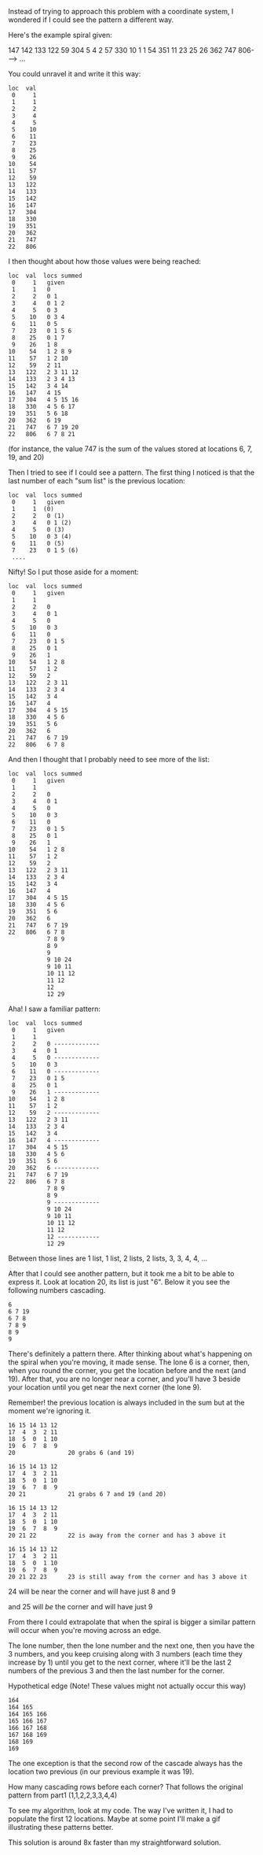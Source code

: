 Instead of trying to approach this problem with a coordinate system, I wondered if I could see the pattern a different way.

Here's the example spiral given:

147  142  133  122   59
304    5    4    2   57
330   10    1    1   54
351   11   23   25   26
362  747  806--->   ...

You could unravel it and write it this way:

    loc  val
     0     1
     1     1
     2     2
     3     4
     4     5
     5    10
     6    11
     7    23
     8    25
     9    26
    10    54
    11    57
    12    59
    13   122
    14   133
    15   142
    16   147
    17   304
    18   330
    19   351
    20   362
    21   747
    22   806

I then thought about how those values were being reached:

    loc  val  locs summed
     0     1   given
     1     1   0
     2     2   0 1 
     3     4   0 1 2 
     4     5   0 3 
     5    10   0 3 4 
     6    11   0 5 
     7    23   0 1 5 6 
     8    25   0 1 7 
     9    26   1 8 
    10    54   1 2 8 9 
    11    57   1 2 10 
    12    59   2 11 
    13   122   2 3 11 12 
    14   133   2 3 4 13 
    15   142   3 4 14 
    16   147   4 15 
    17   304   4 5 15 16 
    18   330   4 5 6 17 
    19   351   5 6 18 
    20   362   6 19 
    21   747   6 7 19 20 
    22   806   6 7 8 21 

(for instance, the value 747 is the sum of the values stored at locations 6, 7, 19, and 20)

Then I tried to see if I could see a pattern. The first thing I noticed is that the last number of each "sum list" is the previous location:

    loc  val  locs summed
     0     1   given
     1     1  (0)
     2     2   0 (1) 
     3     4   0 1 (2) 
     4     5   0 (3)
     5    10   0 3 (4)
     6    11   0 (5)
     7    23   0 1 5 (6)
     ....

Nifty! So I put those aside for a moment:

    loc  val  locs summed
     0     1   given
     1     1  
     2     2   0
     3     4   0 1
     4     5   0
     5    10   0 3
     6    11   0
     7    23   0 1 5
     8    25   0 1
     9    26   1
    10    54   1 2 8
    11    57   1 2
    12    59   2
    13   122   2 3 11
    14   133   2 3 4
    15   142   3 4
    16   147   4
    17   304   4 5 15
    18   330   4 5 6
    19   351   5 6
    20   362   6
    21   747   6 7 19
    22   806   6 7 8

And then I thought that I probably need to see more of the list:

    loc  val  locs summed
     0     1   given
     1     1  
     2     2   0
     3     4   0 1
     4     5   0
     5    10   0 3
     6    11   0
     7    23   0 1 5
     8    25   0 1
     9    26   1
    10    54   1 2 8
    11    57   1 2
    12    59   2
    13   122   2 3 11
    14   133   2 3 4
    15   142   3 4
    16   147   4
    17   304   4 5 15
    18   330   4 5 6
    19   351   5 6
    20   362   6
    21   747   6 7 19
    22   806   6 7 8
               7 8 9 
               8 9 
               9
               9 10 24 
               9 10 11 
               10 11 12 
               11 12 
               12
               12 29

Aha! I saw a familiar pattern:

    loc  val  locs summed
     0     1   given
     1     1  
     2     2   0 -------------
     3     4   0 1
     4     5   0 -------------
     5    10   0 3
     6    11   0 -------------
     7    23   0 1 5
     8    25   0 1
     9    26   1 -------------
    10    54   1 2 8
    11    57   1 2
    12    59   2 -------------
    13   122   2 3 11
    14   133   2 3 4
    15   142   3 4
    16   147   4 -------------
    17   304   4 5 15
    18   330   4 5 6
    19   351   5 6
    20   362   6 -------------
    21   747   6 7 19
    22   806   6 7 8
               7 8 9 
               8 9 
               9 -------------
               9 10 24 
               9 10 11 
               10 11 12 
               11 12 
               12 ------------
               12 29

Between those lines are 1 list, 1 list, 2 lists, 2 lists, 3, 3, 4, 4, ...

After that I could see another pattern, but it took me a bit to be able to express it.
Look at location 20, its list is just "6". Below it you see the following numbers cascading.

    6
    6 7 19
    6 7 8
    7 8 9
    8 9
    9

There's definitely a pattern there. After thinking about what's happening on the spiral when you're moving, it made sense. The lone 6 is a corner, then, when you round the corner, you get the location before and the next (and 19). After that, you are no longer near a corner, and you'll have 3 beside your location until you get near the next corner (the lone 9).

Remember! the previous location is always included in the sum but at the moment we're ignoring it.

    16 15 14 13 12
    17  4  3  2 11
    18  5  0  1 10
    19  6  7  8  9
    20               20 grabs 6 (and 19)

    16 15 14 13 12
    17  4  3  2 11
    18  5  0  1 10
    19  6  7  8  9
    20 21            21 grabs 6 7 and 19 (and 20)

    16 15 14 13 12
    17  4  3  2 11
    18  5  0  1 10
    19  6  7  8  9
    20 21 22         22 is away from the corner and has 3 above it

    16 15 14 13 12
    17  4  3  2 11
    18  5  0  1 10
    19  6  7  8  9
    20 21 22 23      23 is still away from the corner and has 3 above it

24 will be near the corner and will have just 8 and 9

and 25 will _be_ the corner and will have just 9

From there I could extrapolate that when the spiral is bigger a similar pattern will occur when you're moving across an edge.

The lone number, then the lone number and the next one, then you have the 3 numbers, and you keep cruising along with 3 numbers (each time they increase by 1) until you get to the next corner, where it'll be the last 2 numbers of the previous 3 and then the last number for the corner.

Hypothetical edge (Note! These values might not actually occur this way)

    164
    164 165
    164 165 166
    165 166 167
    166 167 168
    167 168 169
    168 169
    169

The one exception is that the second row of the cascade always has the location two previous (in our previous example it was 19).

How many cascading rows before each corner? That follows the original pattern from part1 (1,1,2,2,3,3,4,4)

To see my algorithm, look at my code. The way I've written it, I had to populate the first 12 locations. Maybe at some point I'll make a gif illustrating these patterns better.

This solution is around 8x faster than my straightforward solution.

